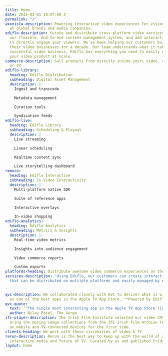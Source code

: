 ```yaml
---
title: Home
date: 2016-03-01 18:07:00 Z
permalink: "/"
axonista-description: Powering interactive video experiences for visionary storytellers
  at global brands and media companies.
ediflo-description: Curate and distribute cross-platform video services with Ediflo,
  our flexible, end-to-end content management system, and add interactive features
  to directly engage your viewers. We’ve been helping our customers build and innovate
  their video businesses for a decade. Our team understands what it takes to run a
  successful video business. Ediflo has everything you need to easily curate and maintain
  your video product at scale.
commerce-description: Sell products from directly inside your\ video, on any device
  or TV
ediflo-library:
  heading: Ediflo Distribution
  subheading: Digital Asset Management
  description: |-
    Ingest and transcode

    Metadata management

    Curation tools

    Syndication feeds
ediflo-live:
  heading: Ediflo Library
  subheading: Scheduling & Playout
  description: |
    Live streaming

    Linear scheduling

    Realtime content sync

    Live storytelling dashboard
remoco:
  heading: Ediflo Interactive
  subheading: In-Video Interactivity
  description: |-
    Multi-platform native SDK

    Suite of reference apps

    Interactive overlays

    In-video shopping
ediflo-analytics:
  heading: Ediflo Analytics
  subheading: Metrics & Insights
  description: |-
    Real-time video metrics

    Insights into audience engagement

    Video commerce reports

    Custom exports
platforms-heading: Distribute awesome video commerce experiences on these platforms
services-description: 'Using Ediflo, our customers can create interactive video experiences
  that can be distributed on multiple platforms and easily managed by content producers.

'
qvc-description: We collaborated closely with QVC to deliver what is widely lauded
  as one of the best apps in the Apple TV App Store. **Powered by Ediflo.**
qvc-quote:
  text: '"The single most interesting app in the Apple TV App Store right now"'
  author: Nilay Patel, The Verge
ifi-player-description: The Irish Film Institute selected our video CMS Ediflo to
  bring the moving image collections from the IFI Irish Film Archive to a global audience
  on mobile and TV-connected devices for the first time.
clients-heading: We work with these visionaries of video & TV
rerun-description: Rerun is the best way to keep up with the world of digital storytelling,
  interactive media and future of TV. Curated by us and published Fridays!
layout: home
---
```


